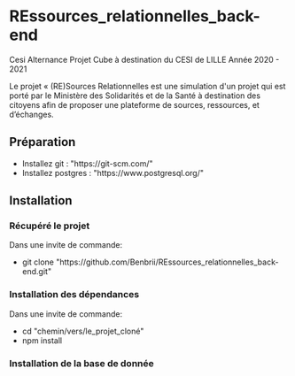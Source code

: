 # REssources_relationnelles_back-end
Cesi Alternance
Projet Cube à destination du CESI de LILLE Année 2020 - 2021

Le projet « (RE)Sources Relationnelles est une simulation d'un projet qui est porté par le Ministère des Solidarités et
de la Santé à destination des citoyens afin de proposer une plateforme de sources, ressources, et
d’échanges.

<h2>Préparation</h2>

<ul>
  <li>Installez git : "https://git-scm.com/"</li>
  <li>Installez postgres : "https://www.postgresql.org/"</li>
</ul>

<h2>Installation</h2>

<h3> Récupéré le projet </h3>

Dans une invite de commande:
<ul>
  <li>git clone "https://github.com/Benbrii/REssources_relationnelles_back-end.git"</li>
</ul>

<h3> Installation des dépendances </h3>

Dans une invite de commande:

<ul>
  <li>cd "chemin/vers/le_projet_cloné"</li>
  <li>npm install</li>
</ul>

<h3> Installation de la base de donnée </h3>
